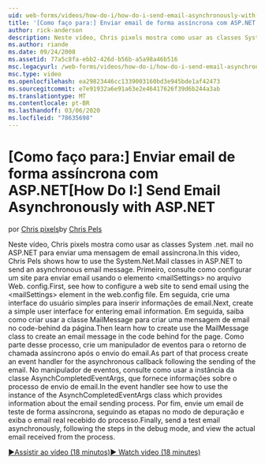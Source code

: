 ```yaml
---
uid: web-forms/videos/how-do-i/how-do-i-send-email-asynchronously-with-aspnet
title: '[Como faço para:] Enviar email de forma assíncrona com ASP.NET | Microsoft Docs'
author: rick-anderson
description: Neste vídeo, Chris pixels mostra como usar as classes System .net. mail no ASP.NET para enviar uma mensagem de email assíncrona. Primeiro, consulte como configurar um si Web...
ms.author: riande
ms.date: 09/24/2008
ms.assetid: 77a5c8fa-ebb2-426d-b56b-a5a98a46b516
msc.legacyurl: /web-forms/videos/how-do-i/how-do-i-send-email-asynchronously-with-aspnet
msc.type: video
ms.openlocfilehash: ea29823446cc1339003160bd3e945bde1af42473
ms.sourcegitcommit: e7e91932a6e91a63e2e46417626f39d6b244a3ab
ms.translationtype: MT
ms.contentlocale: pt-BR
ms.lasthandoff: 03/06/2020
ms.locfileid: "78635698"
---
```

# <a name="how-do-i-send-email-asynchronously-with-aspnet"></a><span data-ttu-id="6d0e2-104">[Como faço para:] Enviar email de forma assíncrona com ASP.NET</span><span class="sxs-lookup"><span data-stu-id="6d0e2-104">[How Do I:] Send Email Asynchronously with ASP.NET</span></span>

<span data-ttu-id="6d0e2-105">por [Chris pixels](https://twitter.com/chrispels)</span><span class="sxs-lookup"><span data-stu-id="6d0e2-105">by [Chris Pels](https://twitter.com/chrispels)</span></span>

<span data-ttu-id="6d0e2-106">Neste vídeo, Chris pixels mostra como usar as classes System .net. mail no ASP.NET para enviar uma mensagem de email assíncrona.</span><span class="sxs-lookup"><span data-stu-id="6d0e2-106">In this video, Chris Pels shows how to use the System.Net.Mail classes in ASP.NET to send an asynchronous email message.</span></span> <span data-ttu-id="6d0e2-107">Primeiro, consulte como configurar um site para enviar email usando o elemento &lt;mailSettings&gt; no arquivo Web. config.</span><span class="sxs-lookup"><span data-stu-id="6d0e2-107">First, see how to configure a web site to send email using the &lt;mailSettings&gt; element in the web.config file.</span></span> <span data-ttu-id="6d0e2-108">Em seguida, crie uma interface do usuário simples para inserir informações de email.</span><span class="sxs-lookup"><span data-stu-id="6d0e2-108">Next, create a simple user interface for entering email information.</span></span> <span data-ttu-id="6d0e2-109">Em seguida, saiba como criar usar a classe MailMessage para criar uma mensagem de email no code-behind da página.</span><span class="sxs-lookup"><span data-stu-id="6d0e2-109">Then learn how to create use the MailMessage class to create an email message in the code behind for the page.</span></span> <span data-ttu-id="6d0e2-110">Como parte desse processo, crie um manipulador de eventos para o retorno de chamada assíncrono após o envio do email.</span><span class="sxs-lookup"><span data-stu-id="6d0e2-110">As part of that process create an event handler for the asynchronous callback following the sending of the email.</span></span> <span data-ttu-id="6d0e2-111">No manipulador de eventos, consulte como usar a instância da classe AsynchCompletedEventArgs, que fornece informações sobre o processo de envio de email.</span><span class="sxs-lookup"><span data-stu-id="6d0e2-111">In the event handler see how to use the instance of the AsynchCompletedEventArgs class which provides information about the email sending process.</span></span> <span data-ttu-id="6d0e2-112">Por fim, envie um email de teste de forma assíncrona, seguindo as etapas no modo de depuração e exiba o email real recebido do processo.</span><span class="sxs-lookup"><span data-stu-id="6d0e2-112">Finally, send a test email asynchronously, following the steps in the debug mode, and view the actual email received from the process.</span></span>

[<span data-ttu-id="6d0e2-113">&#9654;Assistir ao vídeo (18 minutos)</span><span class="sxs-lookup"><span data-stu-id="6d0e2-113">&#9654; Watch video (18 minutes)</span></span>](https://channel9.msdn.com/Blogs/ASP-NET-Site-Videos/how-do-i-send-email-asynchronously-with-aspnet)
